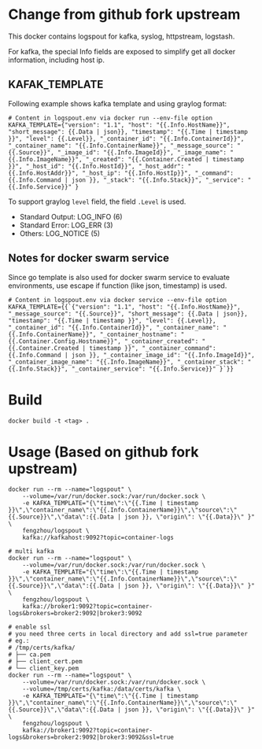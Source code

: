 # Change from github fork upstream
This docker contains logspout for kafka, syslog, httpstream, logstash.

For kafka, the special Info fields are exposed to simplify get all docker information, including host ip.

## KAFAK_TEMPLATE
Following example shows kafka template and using graylog format:
```
# Content in logspout.env via docker run --env-file option
KAFKA_TEMPLATE={"version": "1.1", "host": "{{.Info.HostName}}", "short_message": {{.Data | json}}, "timestamp": "{{.Time | timestamp }}", "level": {{.Level}}, "_container_id": "{{.Info.ContainerId}}", "_container_name": "{{.Info.ContainerName}}", "_message_source": "{{.Source}}", "_image_id": "{{.Info.ImageId}}", "_image_name": "{{.Info.ImageName}}", "_created": "{{.Container.Created | timestamp }}", "_host_id": "{{.Info.HostId}}", "_host_addr": "{{.Info.HostAddr}}", "_host_ip": "{{.Info.HostIp}}", "_command": {{.Info.Command | json }}, "_stack": "{{.Info.Stack}}", "_service": "{{.Info.Service}}" }
``` 

To support graylog `level` field, the field `.Level` is used.
- Standard Output: LOG_INFO (6)
- Standard Error: LOG_ERR (3)
- Others: LOG_NOTICE (5)

## Notes for docker swarm service
Since go template is also used for docker swarm service to evaluate environments, use escape if function (like json, timestamp) is used.
```
# Content in logspout.env via docker service --env-file option
KAFKA_TEMPLATE={{`{"version": "1.1", "host": "{{.Info.HostName}}", "_message_source": "{{.Source}}", "short_message": {{.Data | json}}, "timestamp": "{{.Time | timestamp }}", "level": {{.Level}}, "_container_id": "{{.Info.ContainerId}}", "_container_name": "{{.Info.ContainerName}}", "_container_hostname": "{{.Container.Config.Hostname}}", "_container_created": "{{.Container.Created | timestamp }}", "_container_command": {{.Info.Command | json }}, "_container_image_id": "{{.Info.ImageId}}", "_container_image_name": "{{.Info.ImageName}}", "_container_stack": "{{.Info.Stack}}", "_container_service": "{{.Info.Service}}" }`}} 
```

# Build

```shell
docker build -t <tag> .
```

# Usage (Based on github fork upstream)

```shell
docker run --rm --name="logspout" \
    --volume=/var/run/docker.sock:/var/run/docker.sock \
    -e KAFKA_TEMPLATE="{\"time\":\"{{.Time | timestamp }}\",\"container_name\":\"{{.Info.ContainerName}}\",\"source\":\"{{.Source}}\",\"data\":{{.Data | json }}, \"origin\": \"{{.Data}}\" }" \
    fengzhou/logspout \
    kafka://kafkahost:9092?topic=container-logs

# multi kafka
docker run --rm --name="logspout" \
    --volume=/var/run/docker.sock:/var/run/docker.sock \
    -e KAFKA_TEMPLATE="{\"time\":\"{{.Time | timestamp }}\",\"container_name\":\"{{.Info.ContainerName}}\",\"source\":\"{{.Source}}\",\"data\":{{.Data | json }}, \"origin\": \"{{.Data}}\" }" \
    fengzhou/logspout \
    kafka://broker1:9092?topic=container-logs&brokers=broker2:9092|broker3:9092

# enable ssl
# you need three certs in local directory and add ssl=true parameter
# eg.:
# /tmp/certs/kafka/
# ├── ca.pem
# ├── client_cert.pem
# └── client_key.pem
docker run --rm --name="logspout" \
    --volume=/var/run/docker.sock:/var/run/docker.sock \
    --volume=/tmp/certs/kafka:/data/certs/kafka \
    -e KAFKA_TEMPLATE="{\"time\":\"{{.Time | timestamp }}\",\"container_name\":\"{{.Info.ContainerName}}\",\"source\":\"{{.Source}}\",\"data\":{{.Data | json }}, \"origin\": \"{{.Data}}\" }" \
    fengzhou/logspout \
    kafka://broker1:9092?topic=container-logs&brokers=broker2:9092|broker3:9092&ssl=true
```